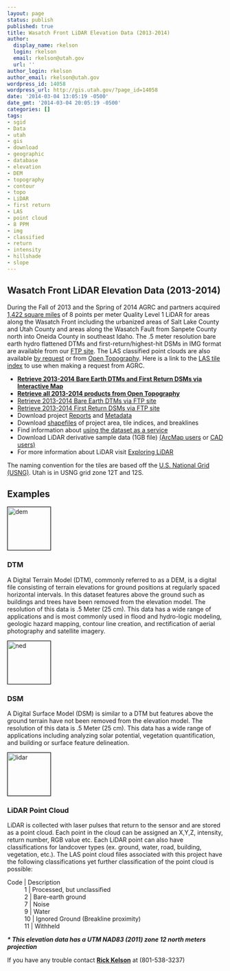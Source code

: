 ```yaml
---
layout: page
status: publish
published: true
title: Wasatch Front LiDAR Elevation Data (2013-2014)
author:
  display_name: rkelson
  login: rkelson
  email: rkelson@utah.gov
  url: ''
author_login: rkelson
author_email: rkelson@utah.gov
wordpress_id: 14058
wordpress_url: http://gis.utah.gov/?page_id=14058
date: '2014-03-04 13:05:19 -0500'
date_gmt: '2014-03-04 20:05:19 -0500'
categories: []
tags:
- sgid
- Data
- utah
- gis
- download
- geographic
- database
- elevation
- DEM
- topography
- contour
- topo
- LiDAR
- first return
- LAS
- point cloud
- 8 PPM
- img
- classified
- return
- intensity
- hillshade
- slope
---
```

<h2><strong>Wasatch Front LiDAR Elevation Data (2013-2014)</h2>
<p></strong></p>
<p>During the Fall of 2013 and the Spring of 2014 AGRC and partners acquired <a href="ftp://ftp.agrc.utah.gov/Imagery/LIDAR/WasatchFront_2013_2014/WasatchFront_LiDAR_2013-2014_Extent.jpg" target="_blank">1,422 square miles</a> of 8 points per meter Quality Level 1 LiDAR for areas along the Wasatch Front including the urbanized areas of Salt Lake County and Utah County and areas along the Wasatch Fault from Sanpete County north into Oneida County in southeast Idaho. The .5 meter resolution bare earth hydro flattened DTMs and first-return/highest-hit DSMs in IMG format are available from our <a href="ftp://ftp.agrc.utah.gov/Imagery/LIDAR/WasatchFront_2013_2014/">FTP site</a>. The LAS classified point clouds are also available <a href="mailto:rkelson@utah.gov">by request</a> or from <a href="http://opentopo.sdsc.edu/gridsphere/gridsphere?gs_action=datasetMetadata&cid=geonlidarframeportlet&otCollectionID=OT.122014.26912.1">Open Topography</a>. Here is a link to the <a href="ftp://ftp.agrc.utah.gov/Imagery/LIDAR/WasatchFront_2013_2014/WF_LAS_index_shp.zip">LAS tile index</a> to use when making a request from AGRC.</p>
<ul>
<li><strong><a href="http://raster.utah.gov/?cat=.5%20Meter%20%7B2013-2014%20LiDAR%7D" target="_blank">Retrieve 2013-2014 Bare Earth DTMs and First Return DSMs via Interactive Map</a></strong></li>
<li><strong><a href="http://opentopo.sdsc.edu/gridsphere/gridsphere?gs_action=datasetMetadata&cid=geonlidarframeportlet&otCollectionID=OT.122014.26912.1" target="_blank">Retrieve all 2013-2014 products from Open Topography</a></strong></li>
<li><a href="ftp://ftp.agrc.utah.gov/Imagery/LIDAR/WasatchFront_2013_2014/DTM/" target="_blank">Retrieve 2013-2014 Bare Earth DTMs via FTP site</a></li>
<li><a href="ftp://ftp.agrc.utah.gov/Imagery/LIDAR/WasatchFront_2013_2014/DSM/" target="_blank">Retrieve 2013-2014 First Return DSMs via FTP site</a></li>
<li>Download project <a href="ftp://ftp.agrc.utah.gov/Imagery/LIDAR/WasatchFront_2013_2014/WasatchFront_2013_2014_LiDAR_Report.zip" target="_blank">Reports</a> and <a href="ftp://ftp.agrc.utah.gov/Imagery/LIDAR/WasatchFront_2013_2014/WasatchFront_2013_2014_LiDAR_Metadata.zip" target="_blank">Metadata</a>
</li>
<li>Download <a href="ftp://ftp.agrc.utah.gov/Imagery/LIDAR/WasatchFront_2013_2014/WasatchFront_2013_2014_LiDAR_shp.zip" target="_blank">shapefiles</a> of project area, tile indices, and breaklines</li>
<li>Find information about <a href="http://gis.utah.gov/wasatch-front-lidar-services-now-available/" target="_blank">using the dataset as a service</a> </li>
<li>Download LiDAR derivative sample data (1GB file) <a href="ftp://ftp.agrc.utah.gov/LiDAR/WasatchFront_2013/DerivativeSamples/LiDAR_Samples.zip" target="_blank">(ArcMap users</a> or <a href="ftp://ftp.agrc.utah.gov/LiDAR/WasatchFront_2013/DerivativeSamples/LiDAR_Samples_CAD.zip" target="_blank">CAD users)</a></li>
<li>For more information about LiDAR visit <a href="http://gis.utah.gov/data/elevation-terrain-data/exploring-lidar/" target="_blank">Exploring LiDAR</a></li>
</ul>
<p>The naming convention for the tiles are based off the <a href="http://www.fgdc.gov/usng/how-to-read-usng/index_html" target="_blank">U.S. National Grid (USNG)</a>. Utah is in USNG grid zone 12T and 12S.</p>
<h2>Examples</h2>
<div></div>
<p><a class="shutterset_" title="DTM Hillshade" href="http://gis.utah.gov/wp-content/uploads/DTM2.jpg"><img class="ngg-singlepic ngg-right  alignright" style="border: 1px solid black;" src="http://gis.utah.gov/wp-content/uploads/DTM.jpg" alt="dem" width="100" height="100" /></a></p>
<h3><strong>DTM</strong></h3>
<p>A Digital Terrain Model (DTM), commonly referred to as a DEM, is a digital file consisting of terrain elevations for ground positions at regularly spaced horizontal intervals. In this dataset features above the ground such as buildings and trees have been removed from the elevation model. The resolution of this data is .5 Meter (25 cm). This data has a wide range of applications and is most commonly used in flood and hydro-logic modeling, geologic hazard mapping, contour line creation, and rectification of aerial photography and satellite imagery.</p>
<p><a class="shutterset_" title="DSM Hillshade" href="http://gis.utah.gov/wp-content/uploads/DSM.jpg"><img class="ngg-singlepic ngg-right alignright" style="border: 1px solid black;" src="http://gis.utah.gov/wp-content/uploads/DSM.jpg" alt="ned" width="100" height="100" /></a></p>
<h3><strong>DSM</strong></h3>
<p>A Digital Surface Model (DSM) is similar to a DTM but features above the ground terrain have not been removed from the elevation model. The resolution of this data is .5 Meter (25 cm). This data has a wide range of applications including analyzing solar potential, vegetation quantification, and building or surface feature delineation.</p>
<p><a class="shutterset_" title="Point Cloud" href="http://gis.utah.gov/wp-content/uploads/ptCloud.jpg"><img class="ngg-singlepic ngg-right alignright" style="border: 1px solid black;" src="http://gis.utah.gov/wp-content/uploads/ptCloud.jpg" alt="lidar" width="100" height="100" /></a></p>
<h3><strong>LiDAR Point Cloud</strong></h3>
<p>LiDAR is collected with laser pulses that return to the sensor and are stored as a point cloud. Each point in the cloud can be assigned an X,Y,Z, intensity, return number, RGB value etc. Each LiDAR point can also have classifications for landcover types (ex. ground, water, road, building, vegetation, etc.). The LAS point cloud files associated with this project have the following classifications yet further classification of the point cloud is possible:</p>
<dl>
<dt>Code | Description</dt>
<dd>1 | Processed, but unclassified</dd>
<dd>2 | Bare-earth ground</dd>
<dd>7 | Noise</dd>
<dd>9 | Water</dd>
<dd>10 | Ignored Ground (Breakline proximity)</dd>
<dd>11 | Withheld</dd>
</dl>
<p><em><strong>* This elevation data has a UTM NAD83 (2011) zone 12 north meters projection</strong></em></p>
<td>If you have any trouble contact <a href="mailto:rkelson@utah.gov"><strong>Rick Kelson</strong></a> at (801-538-3237)</td>
